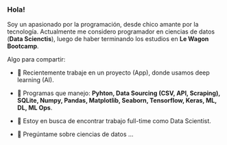 ### Hola!

Soy un apasionado por la programación, desde chico amante por la tecnología.
Actualmente me considero programador en ciencias de datos (**Data Scienctis**), luego de haber terminando los estudios en **Le Wagon Bootcamp**. 

Algo para compartir:

- 🔭 Recientemente trabaje en un proyecto (App), donde usamos deep learning (AI).
  
- 🌱 Programas que manejo: **Pyhton, Data Sourcing (CSV, API, Scraping), SQLite, Numpy, Pandas, Matplotlib, Seaborn, Tensorflow, Keras, ML, DL, ML Ops**.
  
- 👯 Estoy en busca de encontrar trabajo full-time como Data Scientist.
  
- 💬 Pregúntame sobre ciencias de datos ...


